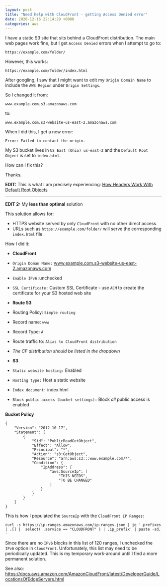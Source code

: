 ```yaml
---
layout: post
title: "Need help with CloudFront - getting Access Denied error"
date: 2020-12-16 22:14:29 +0000
categories: aws
---
```


I have a static S3 site that sits behind a CloudFront distribution.  The main web pages work fine, but I get `Access Denied` errors when I attempt to go to:

    https://example.com/folder/

However, this works:

    https://example.com/folder/index.html

After googling, I saw that I might want to edit my `Origin Domain Name` to include the `AWS Region` under `Origin Settings`.

So I changed it from:

    www.example.com.s3.amazonaws.com

to:

    www.example.com.s3-website-us-east-2.amazonaws.com

When I did this, I get a new error:

    Error: Failed to contact the origin.

My S3 bucket lives in `US East (Ohio) us-east-2` and the `Default Root Object` is set to `index.html`.

How can I fix this? 

Thanks.

**EDIT:** This is what I am precisely experiencing: [How Headers Work With Default Root Objects](https://docs.aws.amazon.com/AmazonCloudFront/latest/DeveloperGuide/DefaultRootObject.html#DefaultRootObjectHow)

___

**EDIT 2:** My **less than optimal** solution

This solution allows for:

* HTTPS website served by only `CloudFront` with no other direct access.
* URLs such as `https://example.com/folder/` will serve the corresponding `index.html` file.

How I did it:

* **CloudFront**
* `Origin Doman Name:` www.example.com.s3-website-us-east-2.amazonaws.com
* `Enable IPv6:`unchecked
* `SSL Certificate:` Custom SSL Certificate - use `ACM` to create the certificate for your S3 hosted web site

* **Route 53**
* Routing Policy: `Simple routing`
* Record name: `www`
* Record Type: `A`
* Route traffic to: `Alias to CloudFront distribution`
* *The CF distribution should be listed in the dropdown*

* **S3**
* `Static website hosting:` Enabled
* `Hosting type:` Host a static website
* `Index document:` index.html
* `Block public access (bucket settings):` Block *all* public access is enabled


**Bucket Policy**

    {
        "Version": "2012-10-17",
        "Statement": [
            {
                "Sid": "PublicReadGetObject",
                "Effect": "Allow",
                "Principal": "*",
                "Action": "s3:GetObject",
                "Resource": "arn:aws:s3:::www.example.com/*",
                "Condition": {
                    "IpAddress": {
                        "aws:SourceIp": [
                            "THIS NEEDS",
                            "TO BE CHANGED"
                        ]
                    }
                }
            }
        ]
    }

This is how I populated the `SourceIp` with the `CloudFront IP Ranges`:

    curl -s https://ip-ranges.amazonaws.com/ip-ranges.json | jq '.prefixes | .[] |  select( .service == "CLOUDFRONT" ) | .ip_prefix' | paste -sd, -

Since there are no `IPv6` blocks in this list of 120 ranges, I unchecked the `IPv6` option in `CloudFront`. Unfortunately, this list may need to be periodically updated.  This is my temporary work-around until I find a more permanent solution.

See also: https://docs.aws.amazon.com/AmazonCloudFront/latest/DeveloperGuide/LocationsOfEdgeServers.html



